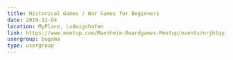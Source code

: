 ```yaml
---
title: Historical Games / War Games for Beginners
date: 2019-12-04
location: MyPlace, Ludwigshafen
link: https://www.meetup.com/Mannheim-Boardgames-Meetup/events/nrjhtqyzqbgb/
usergroup: bogama
type: usergroup
---
```

